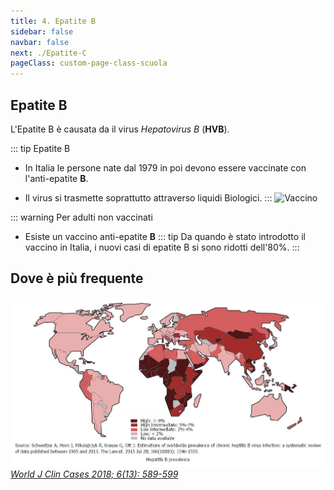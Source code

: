 ```yaml
---
title: 4. Epatite B
sidebar: false
navbar: false
next: ./Epatite-C
pageClass: custom-page-class-scuola
---
```


## Epatite B

L'Epatite B è causata da il virus _Hepatovirus B_ (**HVB**).

::: tip Epatite B <Badge text="B-io liquidi" type="tip"/>

- In Italia le persone nate dal 1979 in poi devono essere vaccinate con l'anti-epatite **B**.

- Il virus si trasmette soprattutto attraverso liquidi Biologici.
  :::
  ![Vaccino](../assets/images/vaccino.jpg)

::: warning Per adulti non vaccinati

- Esiste un vaccino anti-epatite **B**
  ::: tip
  Da quando è stato introdotto il vaccino in Italia, i nuovi casi di epatite B si sono ridotti dell'80%.
  :::

## Dove è più frequente

![JOURNAL (WJCC-6-589)](../assets/images/WJCC-6-589-g002.jpg)
_[*World J Clin Cases 2018; 6(13): 589-599*](https://dx.doi.org/10.12998/wjcc.v6.i13.589)_
